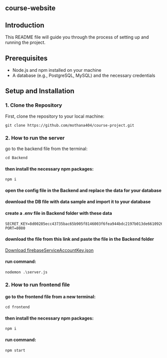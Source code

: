 ## course-website

## Introduction
This README file will guide you through the process of setting up and running the project.

## Prerequisites
- Node.js and npm installed on your machine
- A database (e.g., PostgreSQL, MySQL) and the necessary credentials

## Setup and Installation

### 1. Clone the Repository
First, clone the repository to your local machine:
```
git clone https://github.com/mothana404/course-project.git
```

### 2. How to run the server
go to the backend file from the terminal:
```
cd Backend
```

#### then install the necessary npm packages:
```
npm i
```

#### open the config file in the Backend and replace the data for your database

#### download the DB file with data sample and import it to your database

#### create a .env file in Backend folder with these data
```
SECRET_KEY=8d00285ecc43735bac65b905f8146003f6fea944bdc2197b013de6610926ad0222a1cc0641c0f48287c37938cf2081612b89e7ec82b7d60dcbb80609b7d84d81
PORT=8080
```

#### download the file from this link and paste the file in the Backend folder
[Download firebaseServiceAccountKey.json](https://drive.google.com/file/d/1QIMVeBj1GGEPIkgnhw6dlaVKLCzf89FQ/view?usp=drive_link)

#### run command:
```
nodemon .\server.js
```

### 2. How to run frontend file
#### go to the frontend file from a new terminal:
```
cd frontend
```

#### then install the necessary npm packages:
```
npm i
```

#### run command:
```
npm start
```